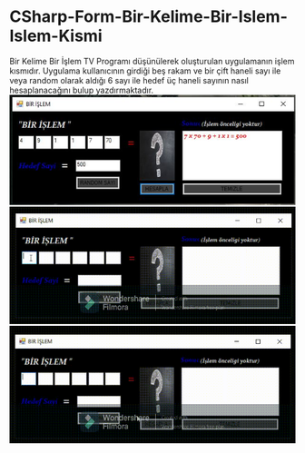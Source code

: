 # CSharp-Form-Bir-Kelime-Bir-Islem-Islem-Kismi
Bir Kelime Bir İşlem TV Programı düşünülerek oluşturulan uygulamanın işlem kısmıdır. Uygulama kullanıcının girdiği beş rakam ve bir çift haneli sayı ile veya random olarak aldığı 6 sayı ile hedef üç haneli sayının nasıl hesaplanacağını bulup yazdırmaktadır.
</br>
![CSharp-Form-Bir-Kelime-Bir-Islem-Kelime-Kismi](islem_ana_ekran.JPG)</br>
![CSharp-Form-Bir-Kelime-Bir-Islem-Kelime-Kismi](Manuel_Trim.gif)
![CSharp-Form-Bir-Kelime-Bir-Islem-Kelime-Kismi](Random_Trim.gif)
